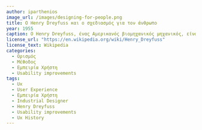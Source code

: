 ```yaml
---
author: iparthenios
image_url: /images/designing-for-people.png
title: O Henry Dreyfuss και ο σχεδιασμός για τον άνθρωπο 
year: 1955
caption: Ο Henry Dreyfuss, ένας Αμερικανός βιομηχανικός μηχανικός, είναι μια άλλη σημαντική προσωπικότητα στην ιστορία του σχεδιασμού UX, ειδικά όταν πρόκειται για βελτιώσεις της ευχρηστίας. Ο Dreyfuss είναι γνωστός για εμβληματικά προϊόντα όπως η ηλεκτρική σκούπα Hoover, το ξυπνητήρι Big Ben, τα τηλέφωνα, τα τρακτέρ John Deere, τα τρένα του New York Central Railroad και πολλά άλλα. Στο βιβλίο του Designing for People λέει όtι όταν το σημείο επαφής μεταξύ του προϊόντος και των ανθρώπων γίνεται σημείο τριβής, τότε ο βιομηχανικός σχεδιαστής έχει αποτύχει. Από την άλλη πλευρά, αν οι άνθρωποι γίνονται πιο ασφαλείς, πιο άνετοι, πιο πρόθυμοι να αγοράσουν, πιο αποδοτικοί - ή απλώς πιο ευτυχισμένοι από την επαφή με το προϊόν, τότε ο σχεδιαστής έχει επιτύχει.
license_url: "https://en.wikipedia.org/wiki/Henry_Dreyfuss" 
license_text: Wikipedia 
categories:
  - Ορισμός
  - Μέθοδος
  - Εμπειρία Χρήστη
  - Usability improvements
tags:
  - Ux 
  - User Experience 
  - Εμπειρία Χρήστη 
  - Industrial Designer
  - Henry Dreyfuss
  - Usability improvements
  - Ux History
---
```

